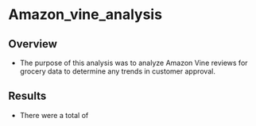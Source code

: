 # Amazon_vine_analysis

## Overview
  * The purpose of this analysis was to analyze Amazon Vine reviews for grocery data to determine any trends in customer approval. 

## Results
  * There were a total of 
  
